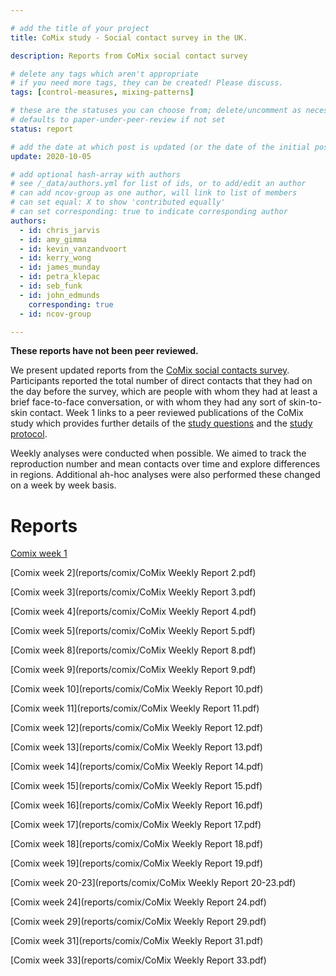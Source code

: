 ```yaml
---

# add the title of your project
title: CoMix study - Social contact survey in the UK.

description: Reports from CoMix social contact survey

# delete any tags which aren't appropriate
# if you need more tags, they can be created! Please discuss.
tags: [control-measures, mixing-patterns]

# these are the statuses you can choose from; delete/uncomment as necessary
# defaults to paper-under-peer-review if not set
status: report

# add the date at which post is updated (or the date of the initial post, if its the initial post) in YYYY-MM-DD
update: 2020-10-05

# add optional hash-array with authors
# see /_data/authors.yml for list of ids, or to add/edit an author
# can add ncov-group as one author, will link to list of members
# can set equal: X to show 'contributed equally'
# can set corresponding: true to indicate corresponding author
authors:
  - id: chris_jarvis
  - id: amy_gimma
  - id: kevin_vanzandvoort
  - id: kerry_wong
  - id: james_munday
  - id: petra_klepac
  - id: seb_funk
  - id: john_edmunds
    corresponding: true
  - id: ncov-group

---
```


**These reports have not been peer reviewed.**

We present updated reports from the [CoMix social contacts survey](https://bmcmedicine.biomedcentral.com/articles/10.1186/s12916-020-01597-8). Participants reported the total number of direct contacts that they had on the day before the survey, which are people with whom they had at least a brief face-to-face conversation, or with whom they had any sort of skin-to-skin contact. Week 1 links to a peer reviewed publications of the CoMix study which provides further details of the [study questions](https://static-content.springer.com/esm/art%3A10.1186%2Fs12916-020-01597-8/MediaObjects/12916_2020_1597_MOESM2_ESM.pdf) and the [study protocol](https://static-content.springer.com/esm/art%3A10.1186%2Fs12916-020-01597-8/MediaObjects/12916_2020_1597_MOESM1_ESM.pdf).

Weekly analyses were conducted when possible. We aimed to track the reproduction number and mean contacts over time and explore differences in regions. Additional ah-hoc analyses were also performed these changed on a week by week basis.


# Reports
[Comix week 1](https://bmcmedicine.biomedcentral.com/articles/10.1186/s12916-020-01597-8)

[Comix week 2](reports/comix/CoMix Weekly Report 2.pdf)

[Comix week 3](reports/comix/CoMix Weekly Report 3.pdf)

[Comix week 4](reports/comix/CoMix Weekly Report 4.pdf)

[Comix week 5](reports/comix/CoMix Weekly Report 5.pdf)

[Comix week 8](reports/comix/CoMix Weekly Report 8.pdf)

[Comix week 9](reports/comix/CoMix Weekly Report 9.pdf)

[Comix week 10](reports/comix/CoMix Weekly Report 10.pdf)

[Comix week 11](reports/comix/CoMix Weekly Report 11.pdf)

[Comix week 12](reports/comix/CoMix Weekly Report 12.pdf)

[Comix week 13](reports/comix/CoMix Weekly Report 13.pdf)

[Comix week 14](reports/comix/CoMix Weekly Report 14.pdf)

[Comix week 15](reports/comix/CoMix Weekly Report 15.pdf)

[Comix week 16](reports/comix/CoMix Weekly Report 16.pdf)

[Comix week 17](reports/comix/CoMix Weekly Report 17.pdf)

[Comix week 18](reports/comix/CoMix Weekly Report 18.pdf)

[Comix week 19](reports/comix/CoMix Weekly Report 19.pdf)

[Comix week 20-23](reports/comix/CoMix Weekly Report 20-23.pdf)

[Comix week 24](reports/comix/CoMix Weekly Report 24.pdf) 

[Comix week 29](reports/comix/CoMix Weekly Report 29.pdf) 

[Comix week 31](reports/comix/CoMix Weekly Report 31.pdf) 

[Comix week 33](reports/comix/CoMix Weekly Report 33.pdf) 